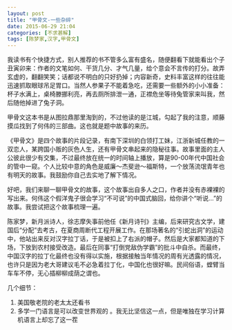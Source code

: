 ```yaml
---
layout: post
title: "甲骨文-一些杂碎"
date: 2015-06-29 21:04
categories: [不求甚解]
tags: [陈梦家,汉字,甲骨文]
---
```

我读书有个快捷方式，别人推荐的书不管多么富有盛名，随便翻看下就能看出个子丑寅卯来：作者的文笔如何、干货几分、才气几量，给个意会不言传的打分。故弄玄虚的，翻翻笑笑；话都说不明白的只好扔掉；内容新奇，史料丰富这样的往往能迅速抓取眼球吊足胃口。当然人参果子不能着急吃，还需要一些额外的小小准备：杯子水满上，桌椅滕挪利亮，再去厕所排泄一通，正襟危坐等待兔管家来叫我，然后随他掉进了兔子洞。

甲骨文这本书是从图拉鼎那里淘到的，不过他读的是江城，勾起了我的注意，顺藤摸瓜找到了何伟的三部曲。这也就是题中故事的来历。

<!--more-->

《甲骨文》是四个故事的片段记录，有南下深圳的白领打工妹，江浙新城任教的一双恋人，某跨国小贩的灰色人生，还有甲骨文串起来的隐秘往事。故事里面的主人公彼此很少有交集，不过最终放在统一的时间轴上播放，算是90-00年代中国社会的管中一窥。个人比较中意的角色是威廉～杰斐逊～福斯特，一个放荡流氓青年也有明天的故事。我鼓励你自己去实地了解下情况。

好吧，我们来聊一聊甲骨文的故事，这个故事出自多人之口，作者并没有赤裸裸的写出来。何伟这个假洋鬼子很会学习“不可说”的中国式脑回，给你讲个“听说...”的故事。我尝试把这个故事梳理一遍。

陈家梦，新月派诗人，徐志摩失事前他任《新月诗刊》主编，后来研究古文学，建国后“分配”去考古，在夏商周断代工程开展工作。在那场著名的“引蛇出洞”的运动中，他站出来反对汉字拉丁话，于是被扣上了右派的帽子。然后是大家都知道的下场，下放到农村接受改造。最后在同事“打倒党敌伪学霸”的批斗中自杀。而最终，中国汉字的拉丁化最终也没有得以实施，根据接触当年情况的周有光透露的情况，也许只是因为老大哥建议毛不必急着拉丁化，中国化也很好嘛。民间俗语，螳臂当车车不停，无心插柳柳成荫之谓也。

几个细节：
1. 美国敬老院的老太太还看书
2. 多学一门语言是可以改变世界观的 。我无比坚信这一点，但是唯独在学习计算机语言上却忘了这一茬

